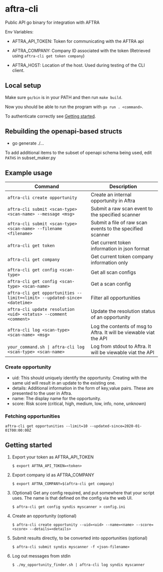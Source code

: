 # aftra-cli

Public API go binary for integration with AFTRA

Env Variables:

- AFTRA_API_TOKEN: Token for communicating with the AFTRA api
- AFTRA_COMPANY: Company ID associated with the token (Retrieved using `aftra-cli get token company`)

- AFTRA_HOST: Location of the host. Used during testing of the CLI client.

## Local setup

Make sure `go/bin` is in your PATH and then run `make build`.

Now you should be able to run the program with `go run . <command>`.

To authenticate correctly see [Getting started](#getting-started).


## Rebuilding the openapi-based structs

- go generate ./...

To add additional items to the subset of openapi schema being used, edit `PATHS` in subset_maker.py

## Example usage

| Command                                                                  | Description                                                        |
| ------------------------------------------------------------------------ | ------------------------------------------------------------------ |
| `aftra-cli create opportunity`                                           | Create an internal opportunity in Aftra                            |
| `aftra-cli submit <scan-type> <scan-name> --message <msg>`               | Submit a raw scan event to the specified scanner                   |
| `aftra-cli submit <scan-type> <scan-name> --filename <filename>`         | Submit a file of raw scan events to the specified scanner          |
| `aftra-cli get token`                                                    | Get current token information in json format                       |
| `aftra-cli get company`                                                  | Get current token company information only                         |
| `aftra-cli get config <scan-type> `                                      | Get all scan configs                                               |
| `aftra-cli get config <scan-type> <scan-name> `                          | Get a scan config                                                  |
| `aftra-cli get opportunities --limit=<limit> --updated-since=<datetime>` | Filter all opportunities                                           |
| `aftra-cli update resolution <uid> <status> --comment <comment>`         | Update the resolution status of an opportunity                     |
| `aftra-cli log <scan-type> <scan-name> <msg>`                            | Log the contents of msg to Aftra. It will be viewable viat the API |
| `your_command.sh \| aftra-cli log <scan-type> <scan-name>`               | Log from stdout to Aftra. It will be viewable viat the API         |

### Create opportunity

- uid: This should uniquely identify the opportunity. Creating with the same uid will result
  in an update to the existing one.
- details: Additional information in the form of key,value pairs. These are presented to the user in Aftra.
- name: The display name for the opportunity.
- score: Risk score (critical, high, medium, low, info, none, unknown)

### Fetching opportunities

`aftra-cli get opportunities --limit=10 --updated-since=2020-01-01T00:00:00Z`

## Getting started

1.  Export your token as AFTRA_API_TOKEN

    `$ export AFTRA_API_TOKEN=<token>`

2.  Export company id as AFTRA_COMPANY

    `$ export AFTRA_COMPANY=$(aftra-cli get company)`

3.  (Optional) Get any config required, and put somewhere that your script uses. The name is that defined on the
    config via the web UI.

    `$ aftra-cli get config syndis myscanner > config.ini`

4.  Create an opportunity (optional)

    `$ aftra-cli create opportunity --uid=<uid> --name=<name> --score=<score> --details=<details>`

5.  Submit results directly, to be converted into opportunities (optional)

    `$ aftra-cli submit syndis myscanner -f <json-filename>`

6.  Log out messages from stdin

    `$ ./my_opportunity_finder.sh | aftra-cli log syndis myscanner`
